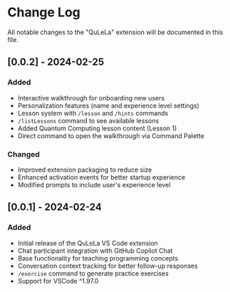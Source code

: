 # Change Log

All notable changes to the "QuLeLa" extension will be documented in this file.

## [0.0.2] - 2024-02-25

### Added
- Interactive walkthrough for onboarding new users
- Personalization features (name and experience level settings)
- Lesson system with `/lesson` and `/hints` commands
- `/listLessons` command to see available lessons
- Added Quantum Computing lesson content (Lesson 1)
- Direct command to open the walkthrough via Command Palette

### Changed
- Improved extension packaging to reduce size
- Enhanced activation events for better startup experience
- Modified prompts to include user's experience level

## [0.0.1] - 2024-02-24

### Added
- Initial release of the QuLeLa VS Code extension
- Chat participant integration with GitHub Copilot Chat
- Base functionality for teaching programming concepts
- Conversation context tracking for better follow-up responses
- `/exercise` command to generate practice exercises
- Support for VSCode ^1.97.0